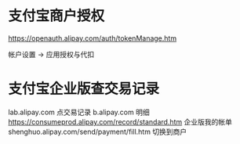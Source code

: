 # 支付宝商户授权
https://openauth.alipay.com/auth/tokenManage.htm

帐户设置 -> 应用授权与代扣

# 支付宝企业版查交易记录
lab.alipay.com 点交易记录
b.alipay.com 明细
https://consumeprod.alipay.com/record/standard.htm 企业版我的帐单
shenghuo.alipay.com/send/payment/fill.htm 切换到商户